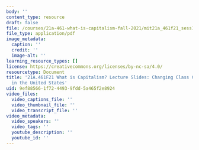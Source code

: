 ```yaml
---
body: ''
content_type: resource
draft: false
file: /courses/21a-461-what-is-capitalism-fall-2021/mit21a_461f21_sess10.pdf
file_type: application/pdf
image_metadata:
  caption: ''
  credit: ''
  image-alt: ''
learning_resource_types: []
license: https://creativecommons.org/licenses/by-nc-sa/4.0/
resourcetype: Document
title: '21A.461F21 What is Capitalism? Lecture Slides: Changing Class Configurations
  in the United States'
uid: 9ef88566-1f72-4493-9fdd-5a465f2e8924
video_files:
  video_captions_file: ''
  video_thumbnail_file: ''
  video_transcript_file: ''
video_metadata:
  video_speakers: ''
  video_tags: ''
  youtube_description: ''
  youtube_id: ''
---
```


